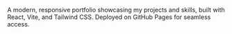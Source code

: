 A modern, responsive portfolio showcasing my projects and skills, built with React, Vite, and Tailwind CSS. Deployed on GitHub Pages for seamless access.